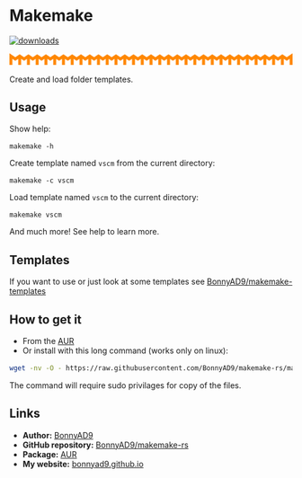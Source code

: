 # Makemake
[![downloads][version-badge]][aur]

![makemake][icon]

Create and load folder templates.

## Usage
Show help:
```
makemake -h
```

Create template named `vscm` from the current directory:
```
makemake -c vscm
```

Load template named `vscm` to the current directory:
```
makemake vscm
```

And much more! See help to learn more.

## Templates
If you want to use or just look at some templates see
[BonnyAD9/makemake-templates][templates]

## How to get it
- From the [AUR][aur]
- Or install with this long command (works only on linux):
```sh
wget -nv -O - https://raw.githubusercontent.com/BonnyAD9/makemake-rs/master/useful_stuff/makemakeup.sh | sh && sudo cp /tmp/makemake/target/release/makemake /usr/bin/makemake && sudo cp /tmp/makemake/useful_stuff/man-page/makemake.7 /usr/share/man/man7/makemake.7
```
The command will require sudo privilages for copy of the files.

## Links
- **Author:** [BonnyAD9][author]
- **GitHub repository:** [BonnyAD9/makemake-rs][repo]
- **Package:** [AUR][aur]
- **My website:** [bonnyad9.github.io][my-web]

[icon]: assets/svg/repeat.svg
[templates]: https://github.com/BonnyAD9/makemake-templates
[aur]: https://aur.archlinux.org/packages/makemake
[author]: https://github.com/BonnyAD9
[repo]: https://github.com/BonnyAD9/makemake-rs
[my-web]: https://bonnyad9.github.io/
[version-badge]: https://img.shields.io/aur/version/makemake
